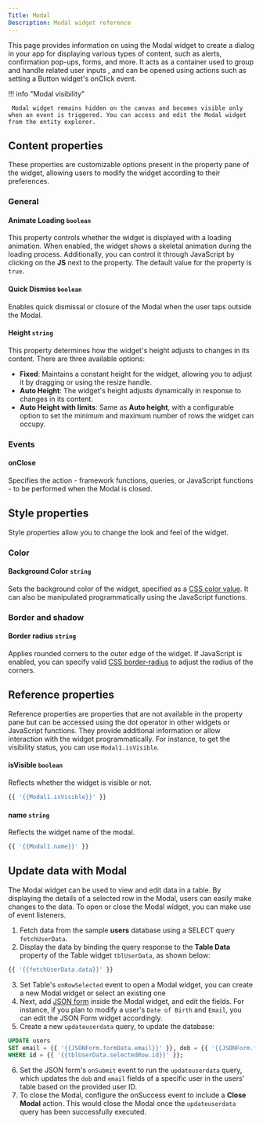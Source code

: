 ```yaml
---
Title: Modal
Description: Modal widget reference
---
```


<!--
README

For guidance on how to write documenation, see https://dev.stage.spread.ai/docs/contributor/guide.html. Contact Documentation when this document is ready for review.
-->

This page provides information on using the Modal widget to create a dialog in your app for displaying various types of content, such as alerts, confirmation pop-ups, forms, and more. It acts as a container used to group and handle related user inputs , and can be opened using actions such as setting a Button widget's onClick event.

!!! info "Modal visibility"

     Modal widget remains hidden on the canvas and becomes visible only when an event is triggered. You can access and edit the Modal widget from the entity explorer. 

## Content properties

These properties are customizable options present in the property pane of the widget, allowing users to modify the widget according to their preferences.

### General

#### Animate Loading `boolean`

This property controls whether the widget is displayed with a loading animation. When enabled, the widget shows a skeletal animation during the loading process. Additionally, you can control it through JavaScript by clicking on the **JS** next to the property. The default value for the property is `true`.

#### Quick Dismiss `boolean`

Enables quick dismissal or closure of the Modal when the user taps outside the Modal.

#### Height `string`

This property determines how the widget's height adjusts to changes in its content. There are three available options:

* **Fixed**: Maintains a constant height for the widget, allowing you to adjust it by dragging or using the resize handle.
* **Auto Height**: The widget's height adjusts dynamically in response to changes in its content.
* **Auto Height with limits**: Same as **Auto height**, with a configurable option to set the minimum and maximum number of rows the widget can occupy.

### Events

#### onClose

Specifies the action - framework functions, queries, or JavaScript functions - to be performed when the Modal is closed.

## Style properties

Style properties allow you to change the look and feel of the widget.

### Color

#### Background Color `string`

Sets the background color of the widget, specified as a [CSS color value](https://developer.mozilla.org/en-US/docs/Web/CSS/color). It can also be manipulated programmatically using the JavaScript functions.

### Border and shadow

#### Border radius `string`

Applies rounded corners to the outer edge of the widget. If JavaScript is enabled, you can specify valid [CSS border-radius](https://developer.mozilla.org/en-US/docs/Web/CSS/border-radius) to adjust the radius of the corners.

## Reference properties

Reference properties are properties that are not available in the property pane but can be accessed using the dot operator in other widgets or JavaScript functions. They provide additional information or allow interaction with the widget programmatically. For instance, to get the visibility status, you can use `Modal1.isVisible`.

#### isVisible `boolean`

Reflects whether the widget is visible or not.

```js
{{ '{{Modal1.isVisible}}' }}
```

#### name `string`

Reflects the widget name of the modal.

```js
{{ '{{Modal1.name}}' }}
```

## Update data with Modal

The Modal widget can be used to view and edit data in a table. By displaying the details of a selected row in the Modal, users can easily make changes to the data. To open or close the Modal widget, you can make use of event listeners.

1. Fetch data from the sample **users** database using a SELECT query `fetchUserData`.
2. Display the data by binding the query response to the **Table Data** property of the Table widget `tblUserData`, as shown below:

```js
{{ '{{fetchUserData.data}}' }}
```

3. Set Table's `onRowSelected` event to open a Modal widget, you can create a new Modal widget or select an existing one
5. Next,  add [JSON form](json-form.md) inside the Modal widget, and edit the fields. For instance, if you plan to modify a user's `Date of Birth` and `Email`, you can edit the JSON Form widget accordingly.
6. Create a new `updateuserdata` query, to update the database:

```sql
UPDATE users
SET email = {{ '{{JSONForm.formData.email}}' }}, dob = {{ '{{JSONForm.formData.dob}}' }}
WHERE id = {{ '{{tblUserData.selectedRow.id}}' }};
```

6. Set the JSON form's `onSubmit` event to run the `updateuserdata` query, which updates the `dob` and `email` fields of a specific user in the users' table based on the provided user ID.
7. To close the Modal, configure the onSuccess event to include a **Close Modal** action. This would close the Modal once the `updateuserdata` query has been successfully executed.
